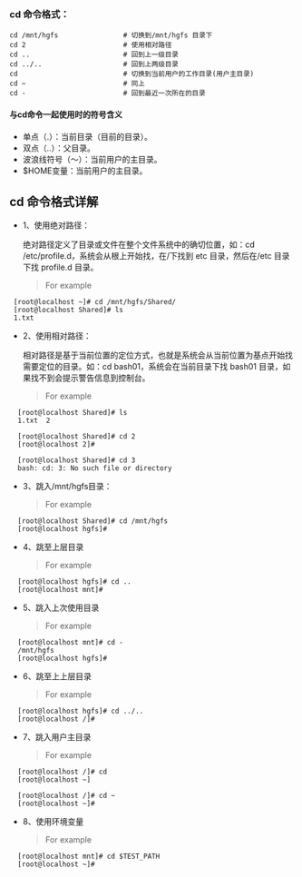 ### cd 命令格式：
````
cd /mnt/hgfs                # 切换到/mnt/hgfs 目录下
cd 2                        # 使用相对路径
cd ..                       # 回到上一级目录
cd ../..                    # 回到上两级目录
cd                          # 切换到当前用户的工作目录(用户主目录)
cd ~                        # 同上
cd -                        # 回到最近一次所在的目录
````
#### 与cd命令一起使用时的符号含义
* 单点（.）：当前目录（目前的目录）。
* 双点（..）：父目录。
* 波浪线符号（〜）：当前用户的主目录。
* $HOME变量：当前用户的主目录。
## cd 命令格式详解  
* 1、使用绝对路径：

  绝对路径定义了目录或文件在整个文件系统中的确切位置，如：cd /etc/profile.d，系统会从根上开始找，在/下找到 etc 目录，然后在/etc 目录下找 profile.d 目录。
  >For example
 ````
  [root@localhost ~]# cd /mnt/hgfs/Shared/
  [root@localhost Shared]# ls
  1.txt
````
* 2、使用相对路径：

  相对路径是基于当前位置的定位方式，也就是系统会从当前位置为基点开始找需要定位的目录。如：cd bash01，系统会在当前目录下找 bash01 目录，如果找不到会提示警告信息到控制台。
  >For example 
````
  [root@localhost Shared]# ls
  1.txt  2

  [root@localhost Shared]# cd 2
  [root@localhost 2]#

  [root@localhost Shared]# cd 3
  bash: cd: 3: No such file or directory
````
* 3、跳入/mnt/hgfs目录：
  >For example
````
  [root@localhost Shared]# cd /mnt/hgfs
  [root@localhost hgfs]# 
````
* 4、跳至上层目录
  >For example
````
  [root@localhost hgfs]# cd ..
  [root@localhost mnt]# 
````  
* 5、跳入上次使用目录
  >For example
````
  [root@localhost mnt]# cd -
  /mnt/hgfs
  [root@localhost hgfs]# 
````  
* 6、跳至上上层目录
  >For example
````
  [root@localhost hgfs]# cd ../..
  [root@localhost /]#   
````  
* 7、跳入用户主目录
  >For example
````
  [root@localhost /]# cd 
  [root@localhost ~]

  [root@localhost /]# cd ~
  [root@localhost ~]#
````  
* 8、使用环境变量
  >For example
````
  [root@localhost mnt]# cd $TEST_PATH
  [root@localhost ~]# 
````  

